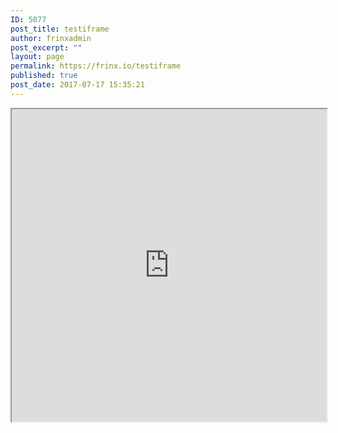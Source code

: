 ```yaml
---
ID: 5077
post_title: testiframe
author: frinxadmin
post_excerpt: ""
layout: page
permalink: https://frinx.io/testiframe
published: true
post_date: 2017-07-17 15:35:21
---
```

<iframe src="https://10.10.199.54:8888/" width="100%" height="500"></iframe>